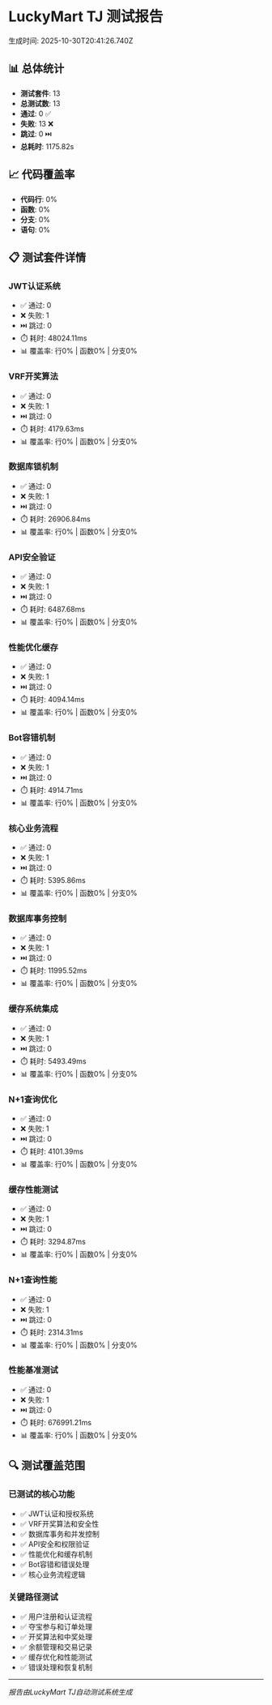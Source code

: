 # LuckyMart TJ 测试报告

生成时间: 2025-10-30T20:41:26.740Z

## 📊 总体统计

- **测试套件**: 13
- **总测试数**: 13
- **通过**: 0 ✅
- **失败**: 13 ❌
- **跳过**: 0 ⏭️
- **总耗时**: 1175.82s

## 📈 代码覆盖率

- **代码行**: 0%
- **函数**: 0%
- **分支**: 0%
- **语句**: 0%

## 📋 测试套件详情


### JWT认证系统

- ✅ 通过: 0
- ❌ 失败: 1
- ⏭️ 跳过: 0
- ⏱️ 耗时: 48024.11ms
- 📊 覆盖率: 行0% | 函数0% | 分支0%


### VRF开奖算法

- ✅ 通过: 0
- ❌ 失败: 1
- ⏭️ 跳过: 0
- ⏱️ 耗时: 4179.63ms
- 📊 覆盖率: 行0% | 函数0% | 分支0%


### 数据库锁机制

- ✅ 通过: 0
- ❌ 失败: 1
- ⏭️ 跳过: 0
- ⏱️ 耗时: 26906.84ms
- 📊 覆盖率: 行0% | 函数0% | 分支0%


### API安全验证

- ✅ 通过: 0
- ❌ 失败: 1
- ⏭️ 跳过: 0
- ⏱️ 耗时: 6487.68ms
- 📊 覆盖率: 行0% | 函数0% | 分支0%


### 性能优化缓存

- ✅ 通过: 0
- ❌ 失败: 1
- ⏭️ 跳过: 0
- ⏱️ 耗时: 4094.14ms
- 📊 覆盖率: 行0% | 函数0% | 分支0%


### Bot容错机制

- ✅ 通过: 0
- ❌ 失败: 1
- ⏭️ 跳过: 0
- ⏱️ 耗时: 4914.71ms
- 📊 覆盖率: 行0% | 函数0% | 分支0%


### 核心业务流程

- ✅ 通过: 0
- ❌ 失败: 1
- ⏭️ 跳过: 0
- ⏱️ 耗时: 5395.86ms
- 📊 覆盖率: 行0% | 函数0% | 分支0%


### 数据库事务控制

- ✅ 通过: 0
- ❌ 失败: 1
- ⏭️ 跳过: 0
- ⏱️ 耗时: 11995.52ms
- 📊 覆盖率: 行0% | 函数0% | 分支0%


### 缓存系统集成

- ✅ 通过: 0
- ❌ 失败: 1
- ⏭️ 跳过: 0
- ⏱️ 耗时: 5493.49ms
- 📊 覆盖率: 行0% | 函数0% | 分支0%


### N+1查询优化

- ✅ 通过: 0
- ❌ 失败: 1
- ⏭️ 跳过: 0
- ⏱️ 耗时: 4101.39ms
- 📊 覆盖率: 行0% | 函数0% | 分支0%


### 缓存性能测试

- ✅ 通过: 0
- ❌ 失败: 1
- ⏭️ 跳过: 0
- ⏱️ 耗时: 3294.87ms
- 📊 覆盖率: 行0% | 函数0% | 分支0%


### N+1查询性能

- ✅ 通过: 0
- ❌ 失败: 1
- ⏭️ 跳过: 0
- ⏱️ 耗时: 2314.31ms
- 📊 覆盖率: 行0% | 函数0% | 分支0%


### 性能基准测试

- ✅ 通过: 0
- ❌ 失败: 1
- ⏭️ 跳过: 0
- ⏱️ 耗时: 676991.21ms
- 📊 覆盖率: 行0% | 函数0% | 分支0%



## 🔍 测试覆盖范围

### 已测试的核心功能
- ✅ JWT认证和授权系统
- ✅ VRF开奖算法和安全性
- ✅ 数据库事务和并发控制
- ✅ API安全和权限验证
- ✅ 性能优化和缓存机制
- ✅ Bot容错和错误处理
- ✅ 核心业务流程逻辑

### 关键路径测试
- ✅ 用户注册和认证流程
- ✅ 夺宝参与和订单处理
- ✅ 开奖算法和中奖处理
- ✅ 余额管理和交易记录
- ✅ 缓存优化和性能测试
- ✅ 错误处理和恢复机制

---
*报告由LuckyMart TJ自动测试系统生成*
